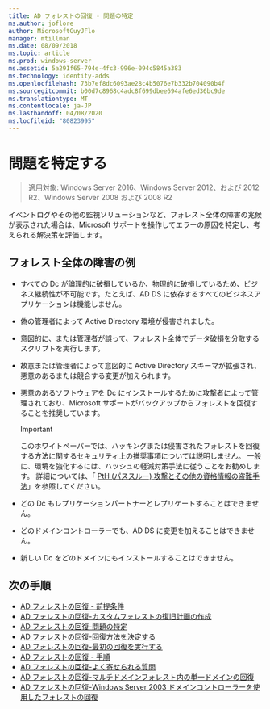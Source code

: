 ```yaml
---
title: AD フォレストの回復 - 問題の特定
ms.author: joflore
author: MicrosoftGuyJFlo
manager: mtillman
ms.date: 08/09/2018
ms.topic: article
ms.prod: windows-server
ms.assetid: 5a291f65-794e-4fc3-996e-094c5845a383
ms.technology: identity-adds
ms.openlocfilehash: 73b7ef8dc6093ae28c4b5076e7b332b704090b4f
ms.sourcegitcommit: b00d7c8968c4adc8f699dbee694afe6ed36bc9de
ms.translationtype: MT
ms.contentlocale: ja-JP
ms.lasthandoff: 04/08/2020
ms.locfileid: "80823995"
---
```

# <a name="identify-the-problem"></a>問題を特定する

>適用対象: Windows Server 2016、Windows Server 2012、および 2012 R2、Windows Server 2008 および 2008 R2
  
イベントログやその他の監視ソリューションなど、フォレスト全体の障害の兆候が表示された場合は、Microsoft サポートを操作してエラーの原因を特定し、考えられる解決策を評価します。  

## <a name="examples-of-forest-wide-failures"></a>フォレスト全体の障害の例

- すべての Dc が論理的に破損しているか、物理的に破損しているため、ビジネス継続性が不可能です。たとえば、AD DS に依存するすべてのビジネスアプリケーションは機能しません。  
- 偽の管理者によって Active Directory 環境が侵害されました。  
- 意図的に、または管理者が誤って、フォレスト全体でデータ破損を分散するスクリプトを実行します。  
- 故意または管理者によって意図的に Active Directory スキーマが拡張され、悪意のあるまたは競合する変更が加えられます。  
- 悪意のあるソフトウェアを Dc にインストールするために攻撃者によって管理されており、Microsoft サポートがバックアップからフォレストを回復することを推奨しています。  
  
   > [!IMPORTANT]
   >  このホワイトペーパーでは、ハッキングまたは侵害されたフォレストを回復する方法に関するセキュリティ上の推奨事項については説明しません。 一般に、環境を強化するには、ハッシュの軽減対策手法に従うことをお勧めします。 詳細については、「 [PtH (パススルー) 攻撃とその他の資格情報の盗難手法](https://www.microsoft.com/download/details.aspx?id=36036)」を参照してください。
  
- どの Dc もレプリケーションパートナーとレプリケートすることはできません。  
- どのドメインコントローラーでも、AD DS に変更を加えることはできません。  
- 新しい Dc をどのドメインにもインストールすることはできません。  
  
## <a name="next-steps"></a>次の手順

- [AD フォレストの回復 - 前提条件](AD-Forest-Recovery-Prerequisties.md)  
- [AD フォレストの回復-カスタムフォレストの復旧計画の作成](AD-Forest-Recovery-Devising-a-Plan.md)  
- [AD フォレストの回復-問題の特定](AD-Forest-Recovery-Identify-the-Problem.md)
- [AD フォレストの回復-回復方法を決定する](AD-Forest-Recovery-Determine-how-to-Recover.md)
- [AD フォレストの回復-最初の回復を実行する](AD-Forest-Recovery-Perform-initial-recovery.md)  
- [AD フォレストの回復 - 手順](AD-Forest-Recovery-Procedures.md)  
- [AD フォレストの回復-よく寄せられる質問](AD-Forest-Recovery-FAQ.md)  
- [AD フォレストの回復-マルチドメインフォレスト内の単一ドメインの回復](AD-Forest-Recovery-Single-Domain-in-Multidomain-Recovery.md)  
- [AD フォレストの回復-Windows Server 2003 ドメインコントローラーを使用したフォレストの回復](AD-Forest-Recovery-Windows-Server-2003.md) 
